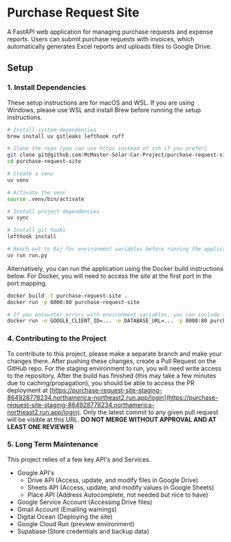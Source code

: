 # Purchase Request Site

A FastAPI web application for managing purchase requests and expense reports. Users can submit purchase requests with invoices, which automatically generates Excel reports and uploads files to Google Drive.

## Setup

### 1. Install Dependencies

These setup instructions are for macOS and WSL. If you are using Windows, please use WSL and install Brew before running the setup instructions.


```bash
# Install system dependencies
brew install uv gitleaks lefthook ruff

# Clone the repo (you can use https instead of ssh if you prefer)
git clone git@github.com:McMaster-Solar-Car-Project/purchase-request-site.git
cd purchase-request-site

# Create a venv
uv venv

# Activate the venv
source .venv/bin/activate

# Install project dependencies
uv sync

# Install git hooks
lefthook install

# Reach out to Raj for environment variables before running the application.
uv run run.py
```

Alternatively, you can run the application using the Docker build instructions below. For Docker, you will need to access the site at the first port in the port mapping.
```bash
docker build -t purchase-request-site .
docker run -p 8000:80 purchase-request-site

# If you encounter errors with environment variables, you can include them in the docker run command.
docker run -e GOOGLE_CLIENT_ID=... -e DATABASE_URL=... -p 8000:80 purchase-request-site

```

### 4. Contributing to the Project

To contribute to this project, please make a separate branch and make your changes there. After pushing these changes, create a Pull Request on the GitHub repo. For the staging environment to run, you will need write access to the repository. After the build has finished (this may take a few minutes due to caching/propagation), you should be able to access the PR deployment at [https://purchase-request-site-staging-864928778234.northamerica-northeast2.run.app/login](https://purchase-request-site-staging-864928778234.northamerica-northeast2.run.app/login). Only the latest commit to any given pull request will be visible at this URL. **DO NOT MERGE WITHOUT APPROVAL AND AT LEAST ONE REVIEWER**

### 5. Long Term Maintenance

This project relies of a few key API's and Services.

- Google API's
  - Drive API (Access, update, and modify files in Google Drive)
  - Sheets API (Access, update, and modify values in Google Sheets)
  - Place API (Address Autocomplete, not needed but nice to have)
- Google Service Account (Accessing Drive files)
- Gmail Account (Emailing warnings)
- Digital Ocean (Deploying the site)
- Google Cloud Run (preview environment)
- Supabase (Store credentials and backup data)
